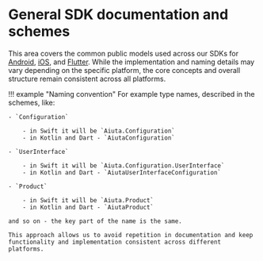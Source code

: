 # General SDK documentation and schemes

This area covers the common public models used across our SDKs for [Android](android/overview.md), [iOS](ios/overview.md), and [Flutter](flutter/overview.md). While the implementation and naming details may vary depending on the specific platform, the core concepts and overall structure remain consistent across all platforms.

!!! example "Naming convention"
    For example type names, described in the schemes, like: 

    - `Configuration`

        - in Swift it will be `Aiuta.Configuration`
        - in Kotlin and Dart - `AiutaConfiguration`

    - `UserInterface`

        - in Swift it will be `Aiuta.Configuration.UserInterface`
        - in Kotlin and Dart - `AiutaUserInterfaceConfiguration`

    - `Product`

        - in Swift it will be `Aiuta.Product`
        - in Kotlin and Dart - `AiutaProduct`

    and so on - the key part of the name is the same.
    
    This approach allows us to avoid repetition in documentation and keep functionality and implementation consistent across different platforms.

